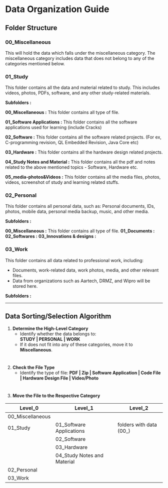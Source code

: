 # Data Organization Guide

## Folder Structure

### 00_Miscellaneous
This will hold the data which falls under the miscellaneous category. The miscellaneous category includes data that does not belong to any of the categories mentioned below.

### 01_Study
This folder contains all the data and material related to study. This includes videos, photos, PDFs, software, and any other study-related materials.

**Subfolders :**

**00_Miscellaneous :** This folder contains all type of file.

**01_Software Applications :** This folder contains all the software applications used for learning (include Cracks)

**02_Software :** This folder contains all the software related projects. (For ex, C-programming revision, QL Embedded Revision, Java Core etc)

**03_Hardware :** This folder contains all the hardware design related projects.

**04_Study Notes and Material :** This folder contains all the pdf and notes related to the above mentioned topics - Software, Hardware etc.

**05_media-photos&Videos :** This folder contains all the media files, photos, videos, screenshot of study and learning related stuffs.

### 02_Personal
This folder contains all personal data, such as: Personal documents, IDs, photos, mobile data, personal media backup, music, and other media.

**Subfolders :**

**00_Miscellaneous :** This folder contains all type of file.
**01_Documents :**
**02_Softwares :**
**03_Innovations & designs :**

### 03_Work
This folder contains all data related to professional work, including:
- Documents, work-related data, work photos, media, and other relevant files.
- Data from organizations such as Aartech, DRMZ, and Wipro will be stored here.

**Subfolders :**

---

## Data Sorting/Selection Algorithm

1. **Determine the High-Level Category**  
   - Identify whether the data belongs to:  
     **STUDY | PERSONAL | WORK**
   - If it does not fit into any of these categories, move it to **Miscellaneous**.
#
2. **Check the File Type**
   - Identify the type of file:
   **PDF | Zip | Software Application | Code File | Hardware Design File | Video/Photo**
#
3. **Move the File to the Respective Category**

| Level_0               | Level_1                       | Level_2                           |
|-----------------------|-------------------------------|-----------------------------------|
| 00_Miscellaneous  	   |                               |                                   |
| 01_Study         	   | 01_Software Applications      | folders with data (00_<name>)     |
|                       | 02_Software                   |                                   |
|                       | 03_Hardware                   |                                   |
|                       | 04_Study Notes and Material   |                                   |
| 02_Personal           |                               |                                   |
| 03_Work               |                               |                                   |

